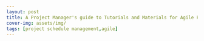 ```yaml
---
layout: post
title: A Project Manager's guide to Tutorials and Materials for Agile Project Schedule Management
cover-img: assets/img/
tags: [project schedule management,agile]
---
```

